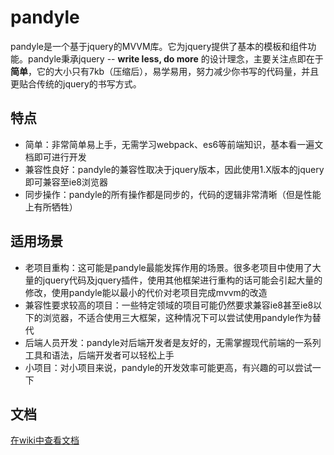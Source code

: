 # pandyle

pandyle是一个基于jquery的MVVM库。它为jquery提供了基本的模板和组件功能。pandyle秉承jquery -- **write less, do more** 的设计理念，主要关注点即在于**简单**，它的大小只有7kb（压缩后），易学易用，努力减少你书写的代码量，并且更贴合传统的jquery的书写方式。

## 特点

- 简单：非常简单易上手，无需学习webpack、es6等前端知识，基本看一遍文档即可进行开发
- 兼容性良好：pandyle的兼容性取决于jquery版本，因此使用1.X版本的jquery即可兼容至ie8浏览器
- 同步操作：pandyle的所有操作都是同步的，代码的逻辑非常清晰（但是性能上有所牺牲）

## 适用场景

- 老项目重构：这可能是pandyle最能发挥作用的场景。很多老项目中使用了大量的jquery代码及jquery插件，使用其他框架进行重构的话可能会引起大量的修改，使用pandyle能以最小的代价对老项目完成mvvm的改造
- 兼容性要求较高的项目：一些特定领域的项目可能仍然要求兼容ie8甚至ie8以下的浏览器，不适合使用三大框架，这种情况下可以尝试使用pandyle作为替代
- 后端人员开发：pandyle对后端开发者是友好的，无需掌握现代前端的一系列工具和语法，后端开发者可以轻松上手
- 小项目：对小项目来说，pandyle的开发效率可能更高，有兴趣的可以尝试一下

## 文档

[在wiki中查看文档](https://github.com/RenRongrong/pandyle/wiki)

